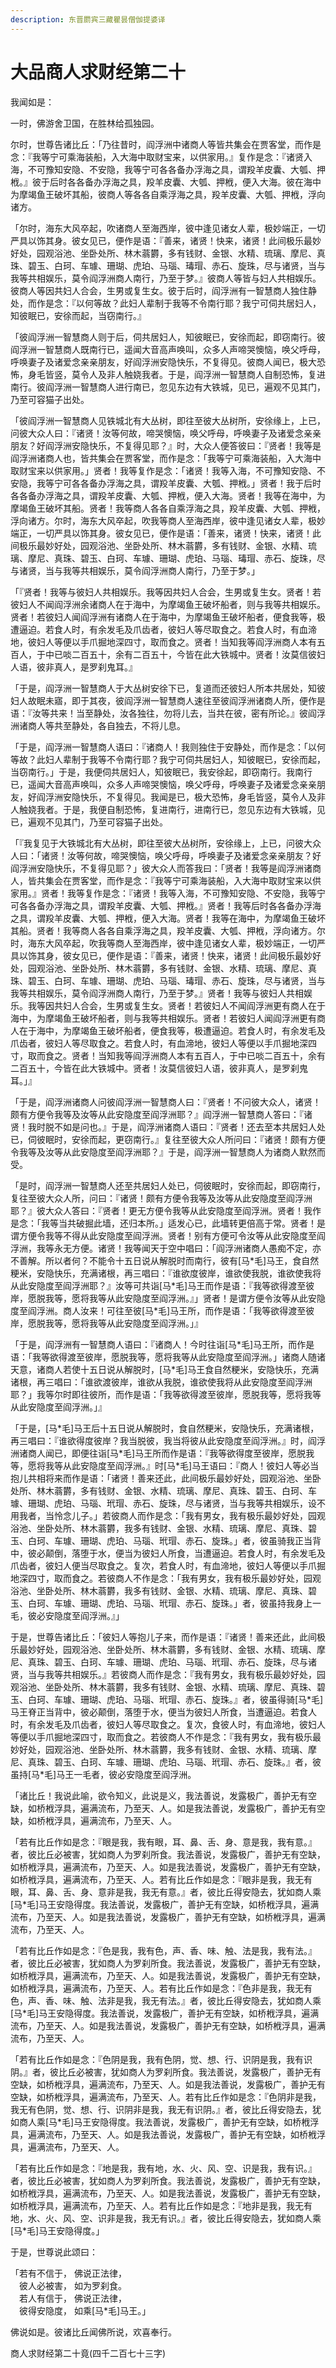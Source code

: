 ```yaml
---
description: 东晋罽宾三藏瞿昙僧伽提婆译
---
```


# 大品商人求财经第二十

我闻如是：

一时，佛游舍卫国，在胜林给孤独园。

尔时，世尊告诸比丘：「乃往昔时，阎浮洲中诸商人等皆共集会在贾客堂，而作是念：『我等宁可乘海装船，入大海中取财宝来，以供家用。』复作是念：『诸贤入海，不可豫知安隐、不安隐，我等宁可各各备办浮海之具，谓羖羊皮囊、大瓠、押栰。』彼于后时各各备办浮海之具，羖羊皮囊、大瓠、押栰，便入大海。彼在海中为摩竭鱼王破坏其船，彼商人等各各自乘浮海之具，羖羊皮囊、大瓠、押栰，浮向诸方。

「尔时，海东大风卒起，吹诸商人至海西岸，彼中逢见诸女人辈，极妙端正，一切严具以饰其身。彼女见已，便作是语：『善来，诸贤！快来，诸贤！此间极乐最妙好处，园观浴池、坐卧处所、林木蓊欝，多有钱财、金银、水精、琉璃、摩尼、真珠、碧玉、白珂、车璩、珊瑚、虎珀、马瑙、瑇瑁、赤石、旋珠，尽与诸贤，当与我等共相娱乐，莫令阎浮洲商人南行，乃至于梦。』彼商人等皆与妇人共相娱乐。彼商人等因共妇人合会，生男或复生女。彼于后时，阎浮洲有一智慧商人独住静处，而作是念：『以何等故？此妇人辈制于我等不令南行耶？我宁可伺共居妇人，知彼眠已，安徐而起，当窃南行。』

「彼阎浮洲一智慧商人则于后，伺共居妇人，知彼眠已，安徐而起，即窃南行。彼阎浮洲一智慧商人既南行已，遥闻大音高声唤叫，众多人声啼哭懊恼，唤父呼母，呼唤妻子及诸爱念亲亲朋友，好阎浮洲安隐快乐，不复得见。彼商人闻已，极大恐怖，身毛皆竖，莫令人及非人触娆我者。于是，阎浮洲一智慧商人自制恐怖，复进南行。彼阎浮洲一智慧商人进行南已，忽见东边有大铁城，见已，遍观不见其门，乃至可容猫子出处。

「彼阎浮洲一智慧商人见铁城北有大丛树，即往至彼大丛树所，安徐缘上，上已，问彼大众人曰：『诸贤！汝等何故，啼哭懊恼，唤父呼母，呼唤妻子及诸爱念亲亲朋友？好阎浮洲安隐快乐，不复得见耶？』时，大众人便答彼曰：『贤者！我等是阎浮洲诸商人也，皆共集会在贾客堂，而作是念：「我等宁可乘海装船，入大海中取财宝来以供家用。」贤者！我等复作是念：「诸贤！我等入海，不可豫知安隐、不安隐，我等宁可各各备办浮海之具，谓羖羊皮囊、大瓠、押栰。」贤者！我于后时各各备办浮海之具，谓羖羊皮囊、大瓠、押栰，便入大海。贤者！我等在海中，为摩竭鱼王破坏其船。贤者！我等商人各各自乘浮海之具，羖羊皮囊、大瓠、押栰，浮向诸方。尔时，海东大风卒起，吹我等商人至海西岸，彼中逢见诸女人辈，极妙端正，一切严具以饰其身。彼女见已，便作是语：「善来，诸贤！快来，诸贤！此间极乐最妙好处，园观浴池、坐卧处所、林木蓊欝，多有钱财、金银、水精、琉璃、摩尼、真珠、碧玉、白珂、车璩、珊瑚、虎珀、马瑙、瑇瑁、赤石、旋珠，尽与诸贤，当与我等共相娱乐，莫令阎浮洲商人南行，乃至于梦。」

「『贤者！我等与彼妇人共相娱乐。我等因共妇人合会，生男或复生女。贤者！若彼妇人不闻阎浮洲余诸商人在于海中，为摩竭鱼王破坏船者，则与我等共相娱乐。贤者！若彼妇人闻阎浮洲有诸商人在于海中，为摩竭鱼王破坏船者，便食我等，极遭逼迫。若食人时，有余发毛及爪齿者，彼妇人等尽取食之。若食人时，有血渧地，彼妇人等便以手爪掘地深四寸，取而食之。贤者！当知我等阎浮洲商人本有五百人，于中已啖二百五十，余有二百五十，今皆在此大铁城中。贤者！汝莫信彼妇人语，彼非真人，是罗刹鬼耳。』

「于是，阎浮洲一智慧商人于大丛树安徐下已，复道而还彼妇人所本共居处，知彼妇人故眠未寤，即于其夜，彼阎浮洲一智慧商人速往至彼阎浮洲诸商人所，便作是语：『汝等共来！当至静处，汝各独往，勿将儿去，当共在彼，密有所论。』彼阎浮洲诸商人等共至静处，各自独去，不将儿息。

「于是，阎浮洲一智慧商人语曰：『诸商人！我则独住于安静处，而作是念：「以何等故？此妇人辈制于我等不令南行耶？我宁可伺共居妇人，知彼眠已，安徐而起，当窃南行。」于是，我便伺共居妇人，知彼眠已，我安徐起，即窃南行。我南行已，遥闻大音高声唤叫，众多人声啼哭懊恼，唤父呼母，呼唤妻子及诸爱念亲亲朋友，好阎浮洲安隐快乐，不复得见。我闻是已，极大恐怖，身毛皆竖，莫令人及非人触娆我者。于是，我便自制恐怖，复进南行，进南行已，忽见东边有大铁城，见已，遍观不见其门，乃至可容猫子出处。

「『我复见于大铁城北有大丛树，即往至彼大丛树所，安徐缘上，上已，问彼大众人曰：「诸贤！汝等何故，啼哭懊恼，唤父呼母，呼唤妻子及诸爱念亲亲朋友？好阎浮洲安隐快乐，不复得见耶？」彼大众人而答我曰：「贤者！我等是阎浮洲诸商人，皆共集会在贾客堂，而作是念：『我等宁可乘海装船，入大海中取财宝来以供家用。』贤者！我等复作是念：『诸贤！我等入海，不可豫知安隐、不安隐，我等宁可各各备办浮海之具，谓羖羊皮囊、大瓠、押栰。』贤者！我等后时各各备办浮海之具，谓羖羊皮囊、大瓠、押栰，便入大海。贤者！我等在海中，为摩竭鱼王破坏其船。贤者！我等商人各各自乘浮海之具，羖羊皮囊、大瓠、押栰，浮向诸方。尔时，海东大风卒起，吹我等商人至海西岸，彼中逢见诸女人辈，极妙端正，一切严具以饰其身，彼女见已，便作是语：『善来，诸贤！快来，诸贤！此间极乐最妙好处，园观浴池、坐卧处所、林木蓊欝，多有钱财、金银、水精、琉璃、摩尼、真珠、碧玉、白珂、车璩、珊瑚、虎珀、马瑙、瑇瑁、赤石、旋珠，尽与诸贤，当与我等共相娱乐，莫令阎浮洲商人南行，乃至于梦。』贤者！我等与彼妇人共相娱乐。我等因共妇人合会，生男或复生女。贤者！若彼妇人不闻阎浮洲更有商人在于海中，为摩竭鱼王破坏船者，则与我等共相娱乐。贤者！若彼妇人闻阎浮洲更有商人在于海中，为摩竭鱼王破坏船者，便食我等，极遭逼迫。若食人时，有余发毛及爪齿者，彼妇人等尽取食之。若食人时，有血渧地，彼妇人等便以手爪掘地深四寸，取而食之。贤者！当知我等阎浮洲商人本有五百人，于中已啖二百五十，余有二百五十，今皆在此大铁城中。贤者！汝莫信彼妇人语，彼非真人，是罗刹鬼耳。」』

「于是，阎浮洲诸商人问彼阎浮洲一智慧商人曰：『贤者！不问彼大众人，诸贤！颇有方便令我等及汝等从此安隐度至阎浮洲耶？』阎浮洲一智慧商人答曰：『诸贤！我时脱不如是问也。』于是，阎浮洲诸商人语曰：『贤者！还去至本共居妇人处已，伺彼眠时，安徐而起，更窃南行。』复往至彼大众人所问曰：『诸贤！颇有方便令我等及汝等从此安隐度至阎浮洲耶？』于是，阎浮洲一智慧商人为诸商人默然而受。

「是时，阎浮洲一智慧商人还至共居妇人处已，伺彼眠时，安徐而起，即窃南行，复往至彼大众人所，问曰：『诸贤！颇有方便令我等及汝等从此安隐度至阎浮洲耶？』彼大众人答曰：『贤者！更无方便令我等从此安隐度至阎浮洲。贤者！我作是念：「我等当共破掘此墙，还归本所。」适发心已，此墙转更倍高于常。贤者！是谓方便令我等不得从此安隐度至阎浮洲。贤者！别有方便可令汝等从此安隐度至阎浮洲，我等永无方便。诸贤！我等闻天于空中唱曰：「阎浮洲诸商人愚痴不定，亦不善解。所以者何？不能令十五日说从解脱时而南行，彼有\[马\*毛]马王，食自然粳米，安隐快乐，充满诸根，再三唱曰：『谁欲度彼岸，谁欲使我脱，谁欲使我将从此安隐度至阎浮洲耶？』汝等可共诣\[马\*毛]马王而作是语：『我等欲得渡至彼岸，愿脱我等，愿将我等从此安隐度至阎浮洲。』」贤者！是谓方便令汝等从此安隐度至阎浮洲。商人汝来！可往至彼\[马\*毛]马王所，而作是语：「我等欲得渡至彼岸，愿脱我等，愿将我等从此安隐度至阎浮洲。」』

「于是，阎浮洲有一智慧商人语曰：『诸商人！今时往诣\[马\*毛]马王所，而作是语：「我等欲得渡至彼岸，愿脱我等，愿将我等从此安隐度至阎浮洲。」诸商人随诸天意，诸商人若使十五日说从解脱时，\[马\*毛]马王食自然粳米，安隐快乐，充满诸根，再三唱曰：「谁欲渡彼岸，谁欲从我脱，谁欲使我将从此安隐度至阎浮洲耶？」我等尔时即往彼所，而作是语：「我等欲得渡至彼岸，愿脱我等，愿将我等从此安隐度至阎浮洲。」』

「于是，\[马\*毛]马王后十五日说从解脱时，食自然粳米，安隐快乐，充满诸根，再三唱曰：『谁欲得度彼岸？我当脱彼，我当将彼从此安隐度至阎浮洲。』时，阎浮洲诸商人闻已，即便往诣\[马\*毛]马王所而作是语：『我等欲得度至彼岸，愿脱我等，愿将我等从此安隐度至阎浮洲。』时\[马\*毛]马王语曰：『商人！彼妇人等必当抱儿共相将来而作是语：「诸贤！善来还此，此间极乐最妙好处，园观浴池、坐卧处所、林木蓊欝，多有钱财、金银、水精、琉璃、摩尼、真珠、碧玉、白珂、车璩、珊瑚、虎珀、马瑙、玳瑁、赤石、旋珠，尽与诸贤，当与我等共相娱乐，设不用我者，当怜念儿子。」若彼商人而作是念：「我有男女，我有极乐最妙好处，园观浴池、坐卧处所、林木蓊欝，我多有钱财、金银、水精、琉璃、摩尼、真珠、碧玉、白珂、车璩、珊瑚、虎珀、马瑙、玳瑁、赤石、旋珠。」者，彼虽骑我正当背中，彼必颠倒，落堕于水，便当为彼妇人所食，当遭逼迫。若食人时，有余发毛及爪齿者，彼妇人便当尽取食之。复次，若食人时，有血渧地，彼妇人等便以手爪掘地深四寸，取而食之。若彼商人不作是念：「我有男女，我有极乐最妙好处，园观浴池、坐卧处所、林木蓊欝，我多有钱财、金银、水精、琉璃、摩尼、真珠、碧玉、白珂、车璩、珊瑚、虎珀、马瑙、玳瑁、赤石、旋珠。」者，彼虽持我身上一毛，彼必安隐度至阎浮洲。』」

于是，世尊告诸比丘：「彼妇人等抱儿子来，而作是语：『诸贤！善来还此，此间极乐最妙好处，园观浴池、坐卧处所、林木蓊欝，多有钱财、金银、水精、琉璃、摩尼、真珠、碧玉、白珂、车璩、珊瑚、虎珀、马瑙、玳瑁、赤石、旋珠，尽与诸贤，当与我等共相娱乐。』若彼商人而作是念：『我有男女，我有极乐最妙好处，园观浴池、坐卧处所、林木蓊欝，我多有钱财、金银、水精、琉璃、摩尼、真珠、碧玉、白珂、车璩、珊瑚、虎珀、马瑙、玳瑁、赤石、旋珠。』者，彼虽得骑\[马\*毛]马王脊正当背中，彼必颠倒，落堕于水，便当为彼妇人所食，当遭逼迫。若食人时，有余发毛及爪齿者，彼妇人等尽取食之。复次，食彼人时，有血渧地，彼妇人等便以手爪掘地深四寸，取而食之。若彼商人不作是念：『我有男女，我有极乐最妙好处，园观浴池、坐卧处所、林木蓊欝，我多有钱财、金银、水精、琉璃、摩尼、真珠、碧玉、白珂、车璩、珊瑚、虎珀、马瑙、玳瑁、赤石、旋珠。』者，彼虽持\[马\*毛]马王一毛者，彼必安隐度至阎浮洲。

「诸比丘！我说此喻，欲令知义，此说是义，我法善说，发露极广，善护无有空缺，如桥栰浮具，遍满流布，乃至天、人。如是我法善说，发露极广，善护无有空缺，如桥栰浮具，遍满流布，乃至天、人。

「若有比丘作如是念：『眼是我，我有眼，耳、鼻、舌、身、意是我，我有意。』者，彼比丘必被害，犹如商人为罗刹所食。我法善说，发露极广，善护无有空缺，如桥栰浮具，遍满流布，乃至天、人。如是我法善说，发露极广，善护无有空缺，如桥栰浮具，遍满流布，乃至天、人。若有比丘作如是念：『眼非是我，我无有眼，耳、鼻、舌、身、意非是我，我无有意。』者，彼比丘得安隐去，犹如商人乘\[马\*毛]马王安隐得度。我法善说，发露极广，善护无有空缺，如桥栰浮具，遍满流布，乃至天、人。如是我法善说，发露极广，善护无有空缺，如桥栰浮具，遍满流布，乃至天、人。

「若有比丘作如是念：『色是我，我有色，声、香、味、触、法是我，我有法。』者，彼比丘必被害，犹如商人为罗刹所食。我法善说，发露极广，善护无有空缺，如桥栰浮具，遍满流布，乃至天、人。如是我法善说，发露极广，善护无有空缺，如桥栰浮具，遍满流布，乃至天、人。若有比丘作如是念：『色非是我，我无有色，声、香、味、触、法非是我，我无有法。』者，彼比丘得安隐去，犹如商人乘\[马\*毛]马王安隐得度。我法善说，发露极广，善护无有空缺，如桥栰浮具，遍满流布，乃至天、人。如是我法善说，发露极广，善护无有空缺，如桥栰浮具，遍满流布，乃至天、人。

「若有比丘作如是念：『色阴是我，我有色阴，觉、想、行、识阴是我，我有识阴。』者，彼比丘必被害，犹如商人为罗刹所食。我法善说，发露极广，善护无有空缺，如桥栰浮具，遍满流布，乃至天、人。如是我法善说，发露极广，善护无有空缺，如桥栰浮具，遍满流布，乃至天、人。若有比丘作如是念：『色阴非是我，我无有色阴，觉、想、行、识阴非是我，我无有识阴。』者，彼比丘得安隐去，犹如商人乘\[马\*毛]马王安隐得度。我法善说，发露极广，善护无有空缺，如桥栰浮具，遍满流布，乃至天、人。如是我法善说，发露极广，善护无有空缺，如桥栰浮具，遍满流布，乃至天、人。

「若有比丘作如是念：『地是我，我有地，水、火、风、空、识是我，我有识。』者，彼比丘必被害，犹如商人为罗刹所食。我法善说，发露极广，善护无有空缺，如桥栰浮具，遍满流布，乃至天、人。如是我法善说，发露极广，善护无有空缺，如桥栰浮具，遍满流布，乃至天、人。若有比丘作如是念：『地非是我，我无有地，水、火、风、空、识非是我，我无有识。』者，彼比丘得安隐去，犹如商人乘\[马\*毛]马王安隐得度。」

于是，世尊说此颂曰：

「若有不信于， 佛说正法律，\
　彼人必被害， 如为罗刹食。\
　若人有信于， 佛说正法律，\
　彼得安隐度， 如乘\[马\*毛]马王。」

佛说如是。彼诸比丘闻佛所说，欢喜奉行。

商人求财经第二十竟(四千二百七十三字)
